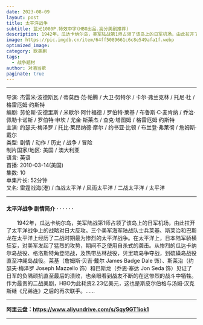 ```yaml
---
date: 2023-08-09
layout: post
title: 太平洋战争
subtitle: 蓝光1080P.特效中字(HBO出品.高分美剧推荐) 
description: 1942年，瓜达卡纳尔岛，美军陆战第1师占领了该岛上的日军机场，由此拉开了太平洋战争上的战略对日大反攻。三个美军海军陆战队士兵莱基、斯莱治和巴斯龙在太平洋上经历了二战时期最为惨烈的太平洋战争...
image: https://pic.imgdb.cn/item/64ff5089661c6c8e549afa1f.webp
optimized_image: 
category: 欧美剧
tags:
  - 战争题材
author: 对酒当歌
paginate: true
---
```



---

导演: 杰雷米·波德斯瓦 / 蒂莫西·范·帕腾 / 大卫·努特尔 / 卡尔·弗兰克林 / 托尼·杜 / 格雷厄姆·约斯特  
编剧: 劳伦斯·安德里斯 / 米歇尔·阿什福德 / 罗伯特·莱基 / 布鲁斯·C·麦肯纳 / 乔治·佩勒卡诺斯 / 罗伯特·申坎 / 尤金·斯莱杰 / 查克·塔图姆 / 格雷厄姆·约斯特  
主演: 约瑟夫·梅泽罗 / 托比·莱昂纳德·摩尔 / 约书亚·比顿 / 布兰登·弗莱彻 / 詹姆斯·戴尔  
类型: 剧情 / 动作 / 历史 / 战争 / 冒险  
制片国家/地区: 美国 / 澳大利亚  
语言: 英语  
首播: 2010-03-14(美国)  
集数: 10  
单集片长: 52分钟  
又名: 雷霆战海(港) / 血战太平洋 / 风雨太平洋 / 二战太平洋 / 太平洋  

---

#### 太平洋战争  剧情简介 · · · · · ·

　　1942年，瓜达卡纳尔岛，美军陆战第1师占领了该岛上的日军机场，由此拉开了太平洋战争上的战略对日大反攻。三个美军海军陆战队士兵莱基、斯莱治和巴斯龙在太平洋上经历了二战时期最为惨烈的太平洋战争。在太平洋上，日本陆军骄横狂妄，对美军发起了猛烈的攻势，期间不乏使用自杀式的袭击。从惨烈的瓜达卡纳尔岛战役、格洛斯特角登陆战，及热带丛林战役，贝里琉岛争夺战，到硫磺岛战役直至冲绳岛战役。莱基（詹姆斯·贝吉·戴尔 James Badge Dale 饰）、斯莱治（约瑟夫·梅泽罗 Joseph Mazzello 饰）和巴斯龙（乔恩·塞达 Jon Seda 饰）见证了日军的负隅顽抗直至最后的溃败，也亲眼看到战友不断的在这惨烈的战斗中牺牲。作为最贵的二战美剧，HBO为此耗资2.23亿美元，这也是斯皮尔伯格与汤姆·汉克斯继《兄弟连》之后的再次联手。......

---

**阿里云盘：<https://www.aliyundrive.com/s/Sqy9GT1iok1>**

---
